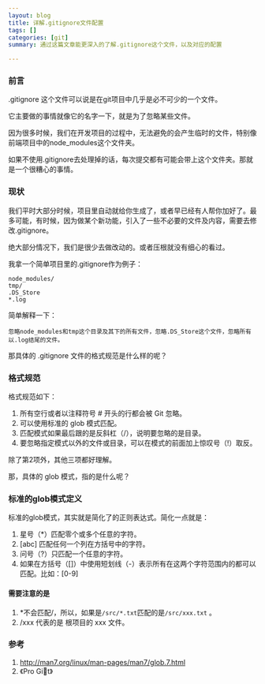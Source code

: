 ```yaml
---
layout: blog
title: 详解.gitignore文件配置
tags: []
categories: [git]
summary: 通过这篇文章能更深入的了解.gitignore这个文件，以及对应的配置

---
```


### 前言

.gitignore 这个文件可以说是在git项目中几乎是必不可少的一个文件。

它主要做的事情就像它的名字一下，就是为了忽略某些文件。

因为很多时候，我们在开发项目的过程中，无法避免的会产生临时的文件，特别像前端项目中的node_modules这个文件夹。

如果不使用.gitignore去处理掉的话，每次提交都有可能会带上这个文件夹。那就是一个很糟心的事情。

### 现状

我们平时大部分时候，项目里自动就给你生成了，或者早已经有人帮你加好了。最多可能，有时候，因为做某个新功能，引入了一些不必要的文件及内容，需要去修改.gitignore。

绝大部分情况下，我们是很少去做改动的。或者压根就没有细心的看过。

我拿一个简单项目里的.gitignore作为例子：

```plain
node_modules/
tmp/
.DS_Store
*.log
```
简单解释一下：

	忽略node_modules和tmp这个目录及其下的所有文件，忽略.DS_Store这个文件，忽略所有以.log结尾的文件。

那具体的 .gitignore 文件的格式规范是什么样的呢？

### 格式规范

格式规范如下：

1. 所有空行或者以注释符号 # 开头的行都会被 Git 忽略。
2. 可以使用标准的 glob 模式匹配。
3. 匹配模式如果最后跟的是反斜杠（/），说明要忽略的是目录。
4. 要忽略指定模式以外的文件或目录，可以在模式的前面加上惊叹号（!）取反。

除了第2项外，其他三项都好理解。

那，具体的 glob 模式，指的是什么呢？

### 标准的glob模式定义

标准的glob模式，其实就是简化了的正则表达式。简化一点就是：

1. 星号（*）匹配零个或多个任意的字符。
2. [abc] 匹配任何一个列在方括号中的字符。
3. 问号（?）只匹配一个任意的字符。
4. 如果在方括号（[]）中使用短划线（-）表示所有在这两个字符范围内的都可以匹配。比如：[0-9]

#### 需要注意的是

1. *不会匹配/，所以，如果是`/src/*.txt`匹配的是`/src/xxx.txt` 。
2. /xxx 代表的是 根项目的 xxx 文件。

### 参考

1. <http://man7.org/linux/man-pages/man7/glob.7.html>
2. 《Pro Git》
